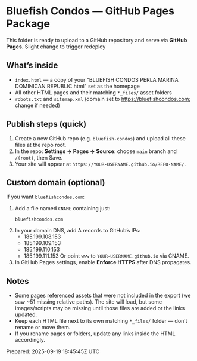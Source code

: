 # Bluefish Condos — GitHub Pages Package

This folder is ready to upload to a GitHub repository and serve via **GitHub Pages**.
Slight change to trigger redeploy
## What’s inside
- `index.html` — a copy of your "BLUEFISH CONDOS PERLA MARINA DOMINICAN REPUBLIC.html" set as the homepage
- All other HTML pages and their matching `*_files/` asset folders
- `robots.txt` and `sitemap.xml` (domain set to https://bluefishcondos.com; change if needed)

## Publish steps (quick)
1. Create a new GitHub repo (e.g. `bluefish-condos`) and upload all these files at the repo root.
2. In the repo: **Settings → Pages → Source**: choose `main` branch and `/(root)`, then Save.
3. Your site will appear at `https://YOUR-USERNAME.github.io/REPO-NAME/`.

## Custom domain (optional)
If you want `bluefishcondos.com`:
1. Add a file named `CNAME` containing just:
   ```
   bluefishcondos.com
   ```
2. In your domain DNS, add A records to GitHub’s IPs:
   - 185.199.108.153
   - 185.199.109.153
   - 185.199.110.153
   - 185.199.111.153
   Or point `www` to `YOUR-USERNAME.github.io` via CNAME.
3. In GitHub Pages settings, enable **Enforce HTTPS** after DNS propagates.

## Notes
- Some pages referenced assets that were not included in the export (we saw ~51 missing relative paths). 
  The site will load, but some images/scripts may be missing until those files are added or the links updated.
- Keep each HTML file next to its own matching `*_files/` folder — don’t rename or move them.
- If you rename pages or folders, update any links inside the HTML accordingly.

Prepared: 2025-09-19 18:45:45Z UTC
